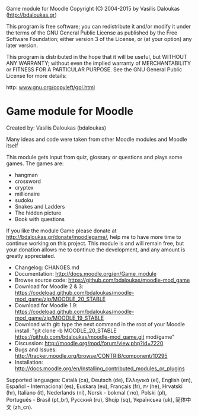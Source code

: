 Game module for Moodle
Copyright (C) 2004-2015 by Vasilis Daloukas (http://bdaloukas.gr)

This program is free software; you can redistribute it and/or modify
it under the terms of the GNU General Public License as published by
the Free Software Foundation; either version 3 of the License, or
(at your option) any later version.

This program is distributed in the hope that it will be useful,
but WITHOUT ANY WARRANTY; without even the implied warranty of
MERCHANTABILITY or FITNESS FOR A PARTICULAR PURPOSE.  See the
GNU General Public License for more details:

http: www.gnu.org/copyleft/gpl.html

Game module for Moodle
===============================================================================
Created by: Vasilis Daloukas (bdaloukas)


Many ideas and code were taken from other Moodle modules and Moodle itself


This module gets input from quiz, glossary or questions and plays some games. The games are:


* hangman
* crossword
* cryptex
* millionaire
* sudoku
* Snakes and Ladders
* The hidden picture
* Book with questions

If you like the module Game please donate at http://bdaloukas.gr/donate/moodlegame/, help me to have more time to continue working on this project. This module is and will remain free, but your donation allows me to continue the development, and any amount is greatly appreciated.

* Changelog: CHANGES.md
* Documentation: http://docs.moodle.org/en/Game_module
* Browse source code: https://github.com/bdaloukas/moodle-mod_game
* Download for Moodle 2 & 3: https://codeload.github.com/bdaloukas/moodle-mod_game/zip/MOODLE_20_STABLE
* Download for Moodle 1.9: https://codeload.github.com/bdaloukas/moodle-mod_game/zip/MOODLE_19_STABLE
* Download with git: type the next command in the root of your Moodle install: "git clone -b MOODLE_20_STABLE https://github.com/bdaloukas/moodle-mod_game.git mod/game"
* Discussion: http://moodle.org/mod/forum/view.php?id=7220
* Bugs and Issues: http://tracker.moodle.org/browse/CONTRIB/component/10295
* Installation: http://docs.moodle.org/en/Installing_contributed_modules_or_plugins

Supported languages: Català (ca), Deutsch (de), Ελληνικά (el), English (en), Español - Internacional (es), Euskara (eu), Français (fr), ית  (he), Hrvatski (hr), Italiano (it), Nederlands (nl), Norsk - bokmal ( no), Polski (pl), Português - Brasil (pt_br), Русский (ru), Shqip (sq), Українська (uk), 简体中文 (zh_cn).
